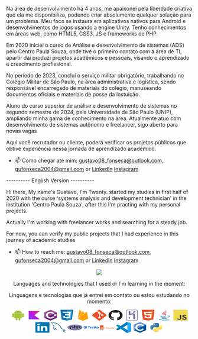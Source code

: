 
<div>
  <p>Na área de desenvolvimento há 4 anos, me apaixonei pela liberdade criativa que ela me disponibiliza, podendo criar absolumente qualquer solução para um problema. Meu foco se instaura em aplicativos nativos para Android e desenvolvimentos de jogos usando a engine Unity. Tenho conhecimentos em áreas web, como HTML5, CSS3, JS e frameworks de PHP.
  <p>Em 2020 iniciei o curso de Análise e desenvolvimento de sistemas (ADS) pelo Centro Paula Souza, onde tive o primeiro contato com a área de TI, apartir dai produzi projetos acadêmicos e pessoais, visando o aprendizado e crescimento profissional.<p>
  <p>No período de 2023, concluí o serviço militar obrigatório, trabalhando no Colégio Militar de São Paulo, na área administrativa e logística, sendo responsável encarregado de materiais do colégio, manuseando documentos oficiais e materiais de posse da instuição.</p>
  <p>Aluno do curso superior de análise e desenvolvimento de sistemas no segundo semestre de 2024, pela Universidade de São Paulo (UNIP), ampliando minha gama de conhecimento na área. Atualmente atuo com desenvolvimento de sistemas autônomo e freelancer, sigo aberto para novas vagas</p>
  <p>Aqui você recrutador ou cliente, poderá verificar os projetos públicos que obtive experiência nessa jornada de aprendizado acadêmico.<p>
  <ul>
    <li>
      <p>📫 Como chegar até mim: 
        <a href = "mailto:gustavo08_fonseca@outlook.com?subject='Care of Gustavo'">gustavo08_fonseca@outlook.com</a>, 
        <a href = "mailto:gufonseca2004@gmail.com?subject='Care of Gustavo'">gufonseca2004@gmail.com</a> or 
        <a href = "https://www.linkedin.com/in/gustavo-fonseca-451692215/"> LinkedIn</a>
        <a href = "https://www.instagram.com/_gfeliciano26?igsh=MTl3N2ZpMjY2MHEy"> Instagram</a></p>
      </li>   
    </ul>
  <p>---------- English Version ----------</p>
  <p>Hi there, My name's Gustavo, I'm Twenty. started my studies in first half of 2020 with the curse 'systems analysis and development technician' in the institution 'Centro Paula Souza', after this I'm practing with my personal projects.
  <p>Actually I'm working with freelancer works and searching for a steady job. <p>
  <p>For now, you can verify my public projects that I had experience in this journey of academic studies<p>
  <ul>
    <li>
      <p>📫 How to reach me: 
        <a href = "mailto:gustavo08_fonseca@outlook.com?subject='Care of Gustavo'">gustavo08_fonseca@outlook.com</a>, 
        <a href = "mailto:gufonseca2004@gmail.com?subject='Care of Gustavo'">gufonseca2004@gmail.com</a> or 
        <a href = "https://www.linkedin.com/in/gustavo-fonseca-451692215/"> LinkedIn</a>
        <a href = "https://www.instagram.com/_gfeliciano26?igsh=MTl3N2ZpMjY2MHEy"> Instagram</a></p>
      </li>   
    </ul>
<div aling = "center" height = "900" width = "400dp">
  <div align = "center" height = "autocomplete" width = "autocomplete">
    <img align = "center" height = "180dp" width = "autocomplete"  src = "https://github-readme-stats.vercel.app/api/top-langs/?username=GustavoFeliciano&count_private=true&show_icons=true&theme=dark&title_color=F5C451&text_color=6BA2E0&icons_color=8AF095&border_color=8AF095&disable_animations=false">
  </div>
</div>
<div>
  <p align = "center">
  Languages and technologies that I used or I'm learning in the moment:<br>
  </p>
  <p align = "center">
  Linguagens e tecnologias que já entrei em contato ou estou estudando no momento:
  </p>
  
  <p align = "center">
  <img height = "30dp" width = "40dp" src = "https://github.com/devicons/devicon/blob/master/icons/android/android-original.svg">
  <img height = "30dp" width = "40dp" src = "https://github.com/devicons/devicon/blob/master/icons/kotlin/kotlin-original.svg">
  <img height = "30dp" width = "40dp" src = "https://github.com/devicons/devicon/blob/master/icons/csharp/csharp-original.svg">
  <img height = "30dp" width = "40dp" src = "https://github.com/devicons/devicon/blob/master/icons/css3/css3-original.svg">
  <img height = "30dp" width = "40dp" src = "https://github.com/devicons/devicon/blob/master/icons/firebase/firebase-plain.svg">
  <img height = "30dp" width = "40dp" src = "https://github.com/devicons/devicon/blob/master/icons/git/git-original.svg">
  <img height = "30dp" width = "40dp" src = "https://github.com/devicons/devicon/blob/master/icons/github/github-original.svg">
  <img height = "30dp" width = "40dp" src = "https://github.com/devicons/devicon/blob/master/icons/heroku/heroku-original.svg">
  <img height = "30dp" width = "40dp" src = "https://github.com/devicons/devicon/blob/master/icons/html5/html5-original.svg">
  <img height = "30dp" width = "40dp" src = "https://github.com/devicons/devicon/blob/master/icons/java/java-original.svg">
  <img height = "30dp" width = "40dp" src = "https://github.com/devicons/devicon/blob/master/icons/javascript/javascript-original.svg">
  <img height = "30dp" width = "40dp" src = "https://github.com/devicons/devicon/blob/master/icons/linkedin/linkedin-original.svg">
  <img height = "30dp" width = "40dp" src = "https://github.com/devicons/devicon/blob/master/icons/mysql/mysql-original.svg">
  <img height = "30dp" width = "40dp" src = "https://github.com/devicons/devicon/blob/master/icons/php/php-original.svg">
  <img height = "30dp" width = "40dp" src = "https://github.com/devicons/devicon/blob/master/icons/trello/trello-plain-wordmark.svg">
  <img height = "30dp" width = "40dp" src = "https://github.com/devicons/devicon/blob/master/icons/ubuntu/ubuntu-plain-wordmark.svg">
  <img height = "30dp" width = "40dp" src = "https://github.com/devicons/devicon/blob/master/icons/vscode/vscode-original.svg">
  <img height = "30dp" width = "40dp" src = "https://github.com/devicons/devicon/blob/master/icons/c/c-original.svg">
  <img height = "30dp" width = "40dp" src = "https://github.com/devicons/devicon/blob/master/icons/python/python-original.svg">
  </p>
</div>
